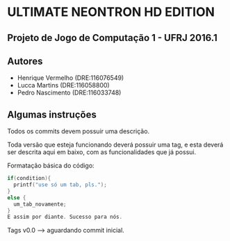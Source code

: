 # ULTIMATE NEONTRON HD EDITION #

## Projeto de Jogo de Computação 1 - UFRJ 2016.1 ##

## Autores ##

* Henrique Vermelho (DRE:116076549)
* Lucca Martins (DRE:116058800)
* Pedro Nascimento (DRE:116033748)

## Algumas instruções ##
Todos os commits devem possuir uma descrição.

Toda versão que esteja funcionando deverá possuir uma tag, e esta deverá ser descrita aqui em baixo, com as funcionalidades que já possui.

Formatação básica do código:
```c
if(condition){
  printf("use só um tab, pls.");
}
else {
  um_tab_novamente;
}
E assim por diante. Sucesso para nós.
```

Tags
v0.0 --> aguardando commit inicial.
